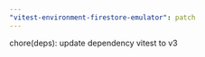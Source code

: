 ```yaml
---
"vitest-environment-firestore-emulator": patch
---
```


chore(deps): update dependency vitest to v3
